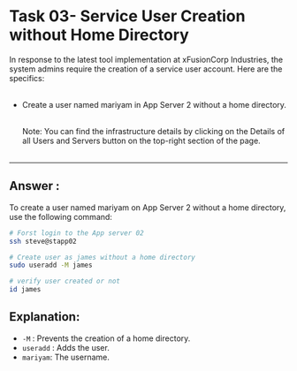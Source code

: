 # Task 03- Service User Creation without Home Directory


In response to the latest tool implementation at xFusionCorp Industries, the system admins require the creation of a service user account. Here are the specifics: <br/><br/>

- Create a user named mariyam in App Server 2 without a home directory. <br/><br/>

  Note: You can find the infrastructure details by clicking on the Details of all Users and Servers button on the top-right section of the page. <br/><br/>
 ---

## Answer : 

To create a user named mariyam on App Server 2 without a home directory, use the following command:

``` bash
# Forst login to the App server 02
ssh steve@stapp02

# Create user as james without a home directory
sudo useradd -M james

# verify user created or not
id james

```

## Explanation:
- `-M` : Prevents the creation of a home directory.
- `useradd` : Adds the user.
- `mariyam`: The username.

